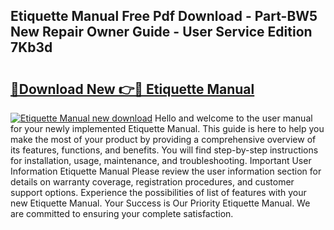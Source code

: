 ## Etiquette Manual Free Pdf Download - Part-BW5 New Repair Owner Guide - User Service Edition 7Kb3d

# <h2><a href="http://bc29871.oget.top/?id=Etiquette+Manual">🔗Download New 👉🔴 Etiquette Manual</a></h2>

[![Etiquette Manual new download](https://i.imgur.com/5g1atiW.png)](http://bc29871.oget.top/?id=Etiquette+Manual)
Hello and welcome to the user manual for your newly implemented Etiquette Manual. This guide is here to help you make the most of your product by providing a comprehensive overview of its features, functions, and benefits. You will find step-by-step instructions for installation, usage, maintenance, and troubleshooting. Important User Information Etiquette Manual Please review the user information section for details on warranty coverage, registration procedures, and customer support options. Experience the possibilities of list of features with your new Etiquette Manual. Your Success is Our Priority Etiquette Manual. We are committed to ensuring your complete satisfaction.
